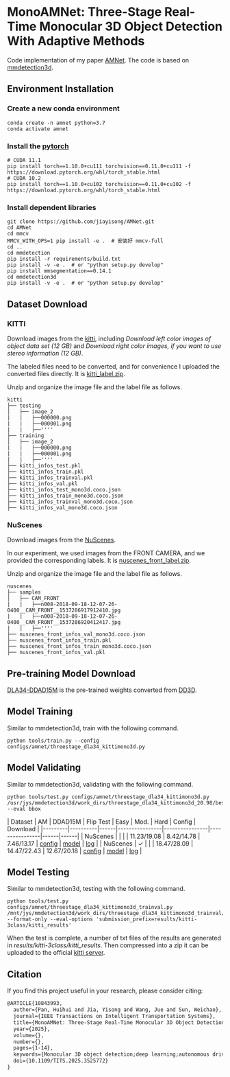 # MonoAMNet: Three-Stage Real-Time Monocular 3D Object Detection With Adaptive Methods
Code implementation of my paper [AMNet](https://ieeexplore.ieee.org/document/10843993). The code is based on [mmdetection3d](https://github.com/open-mmlab/mmdetection3d).
## Environment Installation

### Create a new conda environment
```shell
conda create -n amnet python=3.7
conda activate amnet
```
### Install the [pytorch](https://pytorch.org/get-started/previous-versions/)
```shell
# CUDA 11.1
pip install torch==1.10.0+cu111 torchvision==0.11.0+cu111 -f https://download.pytorch.org/whl/torch_stable.html
# CUDA 10.2
pip install torch==1.10.0+cu102 torchvision==0.11.0+cu102 -f https://download.pytorch.org/whl/torch_stable.html
```
### Install dependent libraries
```shell
git clone https://github.com/jiayisong/AMNet.git
cd AMNet
cd mmcv
MMCV_WITH_OPS=1 pip install -e .  # 安装好 mmcv-full
cd ..
cd mmdetection
pip install -r requirements/build.txt
pip install -v -e .  # or "python setup.py develop"
pip install mmsegmentation==0.14.1
cd mmdetection3d
pip install -v -e .  # or "python setup.py develop"
```
## Dataset Download
### KITTI
Download images from the [kitti](https://www.cvlibs.net/datasets/kitti/eval_object.php?obj_benchmark=3d), including 
*Download left color images of object data set (12 GB)*
and
*Download right color images, if you want to use stereo information (12 GB)*.

The labeled files need to be converted, and for convenience I uploaded the converted files directly. It is [kitti_label.zip](https://drive.google.com/file/d/1B0v6gn00houqtYUqlSdpK2MQEZQQhqBT/view?usp=sharing).

Unzip and organize the image file and the label file as follows.
```
kitti
├── testing
│   ├── image_2
|   |   ├──000000.png
|   |   ├──000001.png
|   |   ├──''''
├── training
│   ├── image_2
|   |   ├──000000.png
|   |   ├──000001.png
|   |   ├──''''
├── kitti_infos_test.pkl
├── kitti_infos_train.pkl
├── kitti_infos_trainval.pkl
├── kitti_infos_val.pkl
├── kitti_infos_test_mono3d.coco.json
├── kitti_infos_train_mono3d.coco.json
├── kitti_infos_trainval_mono3d.coco.json
├── kitti_infos_val_mono3d.coco.json
```
### NuScenes
Download images from the [NuScenes](https://www.nuscenes.org/nuscenes#download).

In our experiment, we used images from the FRONT CAMERA, and we provided the corresponding labels. It is [nuscenes_front_label.zip](https://drive.google.com/file/d/1fxlNI5PSC4vKHRSV5i-wQVA93Jrtacbi/view?usp=sharing).

Unzip and organize the image file and the label file as follows.
```
nuscenes
├── samples
│   ├── CAM_FRONT
|   |   ├──n008-2018-09-18-12-07-26-0400__CAM_FRONT__1537286917912410.jpg
|   |   ├──n008-2018-09-18-12-07-26-0400__CAM_FRONT__1537286920412417.jpg
|   |   ├──''''
├── nuscenes_front_infos_val_mono3d.coco.json
├── nuscenes_front_infos_train.pkl
├── nuscenes_front_infos_train_mono3d.coco.json
├── nuscenes_front_infos_val.pkl
```
## Pre-training Model Download
[DLA34-DDAD15M](https://drive.google.com/file/d/1qxRunmEnAUojZL2Ys9NQGNVCBWTI6X8Z/view?usp=sharing) is the pre-trained weights converted from [DD3D](https://github.com/TRI-ML/dd3d).

## Model Training
Similar to mmdetection3d, train with the following command.
```shell
python tools/train.py --config configs/amnet/threestage_dla34_kittimono3d.py
```
## Model Validating
Similar to mmdetection3d, validating with the following command. 
```shell
python tools/test.py configs/amnet/threestage_dla34_kittimono3d.py /usr/jys/mmdetection3d/work_dirs/threestage_dla34_kittimono3d_20.98/best_img_bbox/Moderate@0.7@Car@R40@AP3D_epoch_99.pth --eval bbox
```
| Dataset |  AM      | DDAD15M | Flip Test   | Easy           | Mod.           | Hard           |  Config  |  Download  |
|---------|----------|------|----------------|----------------|----------------|------|------|
| NuScenes |        |      |      |  11.23/19.08 | 8.42/14.78 | 7.46/13.17        | [config](configs/amnet/threestage_dla34_nusmono3d_2.py) | [model](https://drive.google.com/file/d/1EYKW0n-jJXOA3fnK41KPot6Dypno7SRX/view?usp=sharing) \| [log](https://drive.google.com/file/d/1vIGhBquIMzutLL8vZ064AJkCWvLZm2Kh/view?usp=sharing) |
| NuScenes    | ✓     |     |     | 18.47/28.09 |  14.47/22.43  | 12.67/20.18     | [config](configs/amnet/threestage_dla34_nusmono3d.py) | [model](https://drive.google.com/file/d/1-A0llZuwLuW5GtLQWu98RCYM__bHauBA/view?usp=sharing) \| [log](https://drive.google.com/file/d/1nWb03d7Bc2HmLdbxF7Aoa914S3zx8EmQ/view?usp=sharing) |

## Model Testing
Similar to mmdetection3d, testing with the following command. 
```shell
python tools/test.py configs/amnet/threestage_dla34_kittimono3d_trainval.py /mnt/jys/mmdetection3d/work_dirs/threestage_dla34_kittimono3d_trainval/epoch_80.pth --format-only --eval-options 'submission_prefix=results/kitti-3class/kitti_results'
```
When the test is complete, a number of txt files of the results are generated in *results/kitti-3class/kitti_results*. Then compressed into a zip it can be uploaded to the official [kitti server](https://www.cvlibs.net/datasets/kitti/user_submit.php).
## Citation

If you find this project useful in your research, please consider citing:

```latex
@ARTICLE{10843993,
  author={Pan, Huihui and Jia, Yisong and Wang, Jue and Sun, Weichao},
  journal={IEEE Transactions on Intelligent Transportation Systems}, 
  title={MonoAMNet: Three-Stage Real-Time Monocular 3D Object Detection With Adaptive Methods}, 
  year={2025},
  volume={},
  number={},
  pages={1-14},
  keywords={Monocular 3D object detection;deep learning;autonomous driving;optimizer},
  doi={10.1109/TITS.2025.3525772}
}
```

